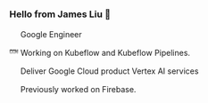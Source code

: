 ### Hello from James Liu 👋

<img src="https://fonts.gstatic.com/s/i/productlogos/googleg/v6/web-24dp/logo_googleg_color_1x_web_24dp.png" width="16" height="16" /> Google Engineer

<img src="https://raw.githubusercontent.com/kubeflow/kubeflow/master/components/centraldashboard/public/assets/favicon-32x32.png" width="16" height="16" /> Working on Kubeflow and Kubeflow Pipelines.

<img src="https://cloud.google.com/_pwa/cloud/icons/icon-144x144.png" width="16" height="16" /> Deliver Google Cloud product Vertex AI services

<img src="https://fonts.gstatic.com/s/i/productlogos/firebase/v7/web-24dp/logo_firebase_color_1x_web_24dp.png" width="16" height="16" /> Previously worked on Firebase.

<!--
**zijianjoy/zijianjoy** is a ✨ _special_ ✨ repository because its `README.md` (this file) appears on your GitHub profile.

Here are some ideas to get you started:

- 🔭 I’m currently working on ...
- 🌱 I’m currently learning ...
- 👯 I’m looking to collaborate on ...
- 🤔 I’m looking for help with ...
- 💬 Ask me about ...
- 📫 How to reach me: ...
- 😄 Pronouns: ...
- ⚡ Fun fact: ...
-->
